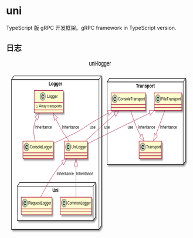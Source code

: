# uni

TypeScript 版 gRPC 开发框架。gRPC framework in TypeScript version.

## 日志

<?xml version="1.0" encoding="UTF-8" standalone="no"?><svg xmlns="http://www.w3.org/2000/svg" xmlns:xlink="http://www.w3.org/1999/xlink" contentScriptType="application/ecmascript" contentStyleType="text/css" height="475px" preserveAspectRatio="none" style="width:765px;height:475px;" version="1.1" viewBox="0 0 765 475" width="765px" zoomAndPan="magnify"><defs><filter height="300%" id="f3yynhwywyiu0" width="300%" x="-1" y="-1"><feGaussianBlur result="blurOut" stdDeviation="2.0"/><feColorMatrix in="blurOut" result="blurOut2" type="matrix" values="0 0 0 0 0 0 0 0 0 0 0 0 0 0 0 0 0 0 .4 0"/><feOffset dx="4.0" dy="4.0" in="blurOut2" result="blurOut3"/><feBlend in="SourceGraphic" in2="blurOut3" mode="normal"/></filter></defs><g><text fill="#000000" font-family="sans-serif" font-size="18" lengthAdjust="spacingAndGlyphs" textLength="91" x="343" y="16.708">uni-logger</text><!--cluster Logger--><polygon fill="#FFFFFF" filter="url(#f3yynhwywyiu0)" points="22,54.9531,32,44.9531,394,44.9531,394,453.9531,384,463.9531,22,463.9531,22,54.9531" style="stroke: #000000; stroke-width: 1.5;"/><line style="stroke: #000000; stroke-width: 1.5;" x1="384" x2="393" y1="54.9531" y2="45.9531"/><line style="stroke: #000000; stroke-width: 1.5;" x1="22" x2="384" y1="54.9531" y2="54.9531"/><line style="stroke: #000000; stroke-width: 1.5;" x1="384" x2="384" y1="54.9531" y2="463.9531"/><text fill="#000000" font-family="sans-serif" font-size="14" font-weight="bold" lengthAdjust="spacingAndGlyphs" textLength="56" x="176" y="70.9482">Logger</text><!--cluster Uni--><polygon fill="#FFFFFF" filter="url(#f3yynhwywyiu0)" points="46,345.9531,56,335.9531,370,335.9531,370,429.9531,360,439.9531,46,439.9531,46,345.9531" style="stroke: #000000; stroke-width: 1.5;"/><line style="stroke: #000000; stroke-width: 1.5;" x1="360" x2="369" y1="345.9531" y2="336.9531"/><line style="stroke: #000000; stroke-width: 1.5;" x1="46" x2="360" y1="345.9531" y2="345.9531"/><line style="stroke: #000000; stroke-width: 1.5;" x1="360" x2="360" y1="345.9531" y2="439.9531"/><text fill="#000000" font-family="sans-serif" font-size="14" font-weight="bold" lengthAdjust="spacingAndGlyphs" textLength="25" x="191.5" y="361.9482">Uni</text><!--cluster Transport--><polygon fill="#FFFFFF" filter="url(#f3yynhwywyiu0)" points="418,61.4531,428,51.4531,743,51.4531,743,276.9531,733,286.9531,418,286.9531,418,61.4531" style="stroke: #000000; stroke-width: 1.5;"/><line style="stroke: #000000; stroke-width: 1.5;" x1="733" x2="742" y1="61.4531" y2="52.4531"/><line style="stroke: #000000; stroke-width: 1.5;" x1="418" x2="733" y1="61.4531" y2="61.4531"/><line style="stroke: #000000; stroke-width: 1.5;" x1="733" x2="733" y1="61.4531" y2="286.9531"/><text fill="#000000" font-family="sans-serif" font-size="14" font-weight="bold" lengthAdjust="spacingAndGlyphs" textLength="78" x="537.5" y="77.4482">Transport</text><!--class Logger--><rect fill="#FEFECE" filter="url(#f3yynhwywyiu0)" height="60.8047" id="Logger" style="stroke: #A80036; stroke-width: 1.5;" width="120" x="116" y="84.9531"/><ellipse cx="151.25" cy="100.9531" fill="#ADD1B2" rx="11" ry="11" style="stroke: #A80036; stroke-width: 1.0;"/><path d="M153.5938,96.625 L153.7656,96.7031 C153.9844,96.3906 154.1875,96.2969 154.4844,96.2969 C154.7813,96.2969 155.0625,96.4375 155.2188,96.7031 C155.3125,96.8594 155.3281,96.9844 155.3281,97.4219 L155.3281,98.8438 C155.3281,99.2656 155.2969,99.4531 155.1875,99.6094 C155.0156,99.8281 154.75,99.9688 154.4844,99.9688 C154.2656,99.9688 154.0313,99.8594 153.8906,99.7188 C153.75,99.5938 153.7188,99.4688 153.6563,99.0625 C153.5625,98.6563 153.3906,98.4375 152.9063,98.1563 C152.4375,97.9063 151.8281,97.75 151.25,97.75 C149.5156,97.75 148.2656,99.0625 148.2656,100.8438 L148.2656,101.9375 C148.2656,103.6406 149.5625,104.7344 151.6094,104.7344 C152.375,104.7344 153.0625,104.6094 153.4844,104.3438 C153.6719,104.25 153.6719,104.25 154.125,103.7656 C154.3125,103.5781 154.5156,103.5 154.7344,103.5 C155.2031,103.5 155.5938,103.8906 155.5938,104.3438 C155.5938,104.7344 155.2656,105.1875 154.6875,105.5938 C153.9375,106.1406 152.7813,106.4375 151.5625,106.4375 C148.6719,106.4375 146.5625,104.5469 146.5625,101.9688 L146.5625,100.8438 C146.5625,98.125 148.5625,96.0469 151.1875,96.0469 C152.0625,96.0469 152.6563,96.1875 153.5938,96.625 Z "/><text fill="#000000" font-family="sans-serif" font-size="12" lengthAdjust="spacingAndGlyphs" textLength="43" x="169.75" y="105.1074">Logger</text><line style="stroke: #A80036; stroke-width: 1.5;" x1="117" x2="235" y1="116.9531" y2="116.9531"/><ellipse cx="127" cy="128.8555" fill="none" rx="3" ry="3" style="stroke: #038048; stroke-width: 1.0;"/><text fill="#000000" font-family="sans-serif" font-size="11" lengthAdjust="spacingAndGlyphs" textLength="94" x="136" y="131.1636">Array transports</text><line style="stroke: #A80036; stroke-width: 1.5;" x1="117" x2="235" y1="137.7578" y2="137.7578"/><!--class UniLogger--><rect fill="#FEFECE" filter="url(#f3yynhwywyiu0)" height="48" id="UniLogger" style="stroke: #A80036; stroke-width: 1.5;" width="95" x="241.5" y="222.9531"/><ellipse cx="256.5" cy="238.9531" fill="#ADD1B2" rx="11" ry="11" style="stroke: #A80036; stroke-width: 1.0;"/><path d="M258.8438,234.625 L259.0156,234.7031 C259.2344,234.3906 259.4375,234.2969 259.7344,234.2969 C260.0313,234.2969 260.3125,234.4375 260.4688,234.7031 C260.5625,234.8594 260.5781,234.9844 260.5781,235.4219 L260.5781,236.8438 C260.5781,237.2656 260.5469,237.4531 260.4375,237.6094 C260.2656,237.8281 260,237.9688 259.7344,237.9688 C259.5156,237.9688 259.2813,237.8594 259.1406,237.7188 C259,237.5938 258.9688,237.4688 258.9063,237.0625 C258.8125,236.6563 258.6406,236.4375 258.1563,236.1563 C257.6875,235.9063 257.0781,235.75 256.5,235.75 C254.7656,235.75 253.5156,237.0625 253.5156,238.8438 L253.5156,239.9375 C253.5156,241.6406 254.8125,242.7344 256.8594,242.7344 C257.625,242.7344 258.3125,242.6094 258.7344,242.3438 C258.9219,242.25 258.9219,242.25 259.375,241.7656 C259.5625,241.5781 259.7656,241.5 259.9844,241.5 C260.4531,241.5 260.8438,241.8906 260.8438,242.3438 C260.8438,242.7344 260.5156,243.1875 259.9375,243.5938 C259.1875,244.1406 258.0313,244.4375 256.8125,244.4375 C253.9219,244.4375 251.8125,242.5469 251.8125,239.9688 L251.8125,238.8438 C251.8125,236.125 253.8125,234.0469 256.4375,234.0469 C257.3125,234.0469 257.9063,234.1875 258.8438,234.625 Z "/><text fill="#000000" font-family="sans-serif" font-size="12" lengthAdjust="spacingAndGlyphs" textLength="63" x="270.5" y="243.1074">UniLogger</text><line style="stroke: #A80036; stroke-width: 1.5;" x1="242.5" x2="335.5" y1="254.9531" y2="254.9531"/><line style="stroke: #A80036; stroke-width: 1.5;" x1="242.5" x2="335.5" y1="262.9531" y2="262.9531"/><!--class ConsoleLogger--><rect fill="#FEFECE" filter="url(#f3yynhwywyiu0)" height="48" id="ConsoleLogger" style="stroke: #A80036; stroke-width: 1.5;" width="125" x="69.5" y="222.9531"/><ellipse cx="84.5" cy="238.9531" fill="#ADD1B2" rx="11" ry="11" style="stroke: #A80036; stroke-width: 1.0;"/><path d="M86.8438,234.625 L87.0156,234.7031 C87.2344,234.3906 87.4375,234.2969 87.7344,234.2969 C88.0313,234.2969 88.3125,234.4375 88.4688,234.7031 C88.5625,234.8594 88.5781,234.9844 88.5781,235.4219 L88.5781,236.8438 C88.5781,237.2656 88.5469,237.4531 88.4375,237.6094 C88.2656,237.8281 88,237.9688 87.7344,237.9688 C87.5156,237.9688 87.2813,237.8594 87.1406,237.7188 C87,237.5938 86.9688,237.4688 86.9063,237.0625 C86.8125,236.6563 86.6406,236.4375 86.1563,236.1563 C85.6875,235.9063 85.0781,235.75 84.5,235.75 C82.7656,235.75 81.5156,237.0625 81.5156,238.8438 L81.5156,239.9375 C81.5156,241.6406 82.8125,242.7344 84.8594,242.7344 C85.625,242.7344 86.3125,242.6094 86.7344,242.3438 C86.9219,242.25 86.9219,242.25 87.375,241.7656 C87.5625,241.5781 87.7656,241.5 87.9844,241.5 C88.4531,241.5 88.8438,241.8906 88.8438,242.3438 C88.8438,242.7344 88.5156,243.1875 87.9375,243.5938 C87.1875,244.1406 86.0313,244.4375 84.8125,244.4375 C81.9219,244.4375 79.8125,242.5469 79.8125,239.9688 L79.8125,238.8438 C79.8125,236.125 81.8125,234.0469 84.4375,234.0469 C85.3125,234.0469 85.9063,234.1875 86.8438,234.625 Z "/><text fill="#000000" font-family="sans-serif" font-size="12" lengthAdjust="spacingAndGlyphs" textLength="93" x="98.5" y="243.1074">ConsoleLogger</text><line style="stroke: #A80036; stroke-width: 1.5;" x1="70.5" x2="193.5" y1="254.9531" y2="254.9531"/><line style="stroke: #A80036; stroke-width: 1.5;" x1="70.5" x2="193.5" y1="262.9531" y2="262.9531"/><!--class RequestLogger--><rect fill="#FEFECE" filter="url(#f3yynhwywyiu0)" height="48" id="RequestLogger" style="stroke: #A80036; stroke-width: 1.5;" width="127" x="62.5" y="375.9531"/><ellipse cx="77.5" cy="391.9531" fill="#ADD1B2" rx="11" ry="11" style="stroke: #A80036; stroke-width: 1.0;"/><path d="M79.8438,387.625 L80.0156,387.7031 C80.2344,387.3906 80.4375,387.2969 80.7344,387.2969 C81.0313,387.2969 81.3125,387.4375 81.4688,387.7031 C81.5625,387.8594 81.5781,387.9844 81.5781,388.4219 L81.5781,389.8438 C81.5781,390.2656 81.5469,390.4531 81.4375,390.6094 C81.2656,390.8281 81,390.9688 80.7344,390.9688 C80.5156,390.9688 80.2813,390.8594 80.1406,390.7188 C80,390.5938 79.9688,390.4688 79.9063,390.0625 C79.8125,389.6563 79.6406,389.4375 79.1563,389.1563 C78.6875,388.9063 78.0781,388.75 77.5,388.75 C75.7656,388.75 74.5156,390.0625 74.5156,391.8438 L74.5156,392.9375 C74.5156,394.6406 75.8125,395.7344 77.8594,395.7344 C78.625,395.7344 79.3125,395.6094 79.7344,395.3438 C79.9219,395.25 79.9219,395.25 80.375,394.7656 C80.5625,394.5781 80.7656,394.5 80.9844,394.5 C81.4531,394.5 81.8438,394.8906 81.8438,395.3438 C81.8438,395.7344 81.5156,396.1875 80.9375,396.5938 C80.1875,397.1406 79.0313,397.4375 77.8125,397.4375 C74.9219,397.4375 72.8125,395.5469 72.8125,392.9688 L72.8125,391.8438 C72.8125,389.125 74.8125,387.0469 77.4375,387.0469 C78.3125,387.0469 78.9063,387.1875 79.8438,387.625 Z "/><text fill="#000000" font-family="sans-serif" font-size="12" lengthAdjust="spacingAndGlyphs" textLength="95" x="91.5" y="396.1074">RequestLogger</text><line style="stroke: #A80036; stroke-width: 1.5;" x1="63.5" x2="188.5" y1="407.9531" y2="407.9531"/><line style="stroke: #A80036; stroke-width: 1.5;" x1="63.5" x2="188.5" y1="415.9531" y2="415.9531"/><!--class CommonLogger--><rect fill="#FEFECE" filter="url(#f3yynhwywyiu0)" height="48" id="CommonLogger" style="stroke: #A80036; stroke-width: 1.5;" width="129" x="224.5" y="375.9531"/><ellipse cx="239.5" cy="391.9531" fill="#ADD1B2" rx="11" ry="11" style="stroke: #A80036; stroke-width: 1.0;"/><path d="M241.8438,387.625 L242.0156,387.7031 C242.2344,387.3906 242.4375,387.2969 242.7344,387.2969 C243.0313,387.2969 243.3125,387.4375 243.4688,387.7031 C243.5625,387.8594 243.5781,387.9844 243.5781,388.4219 L243.5781,389.8438 C243.5781,390.2656 243.5469,390.4531 243.4375,390.6094 C243.2656,390.8281 243,390.9688 242.7344,390.9688 C242.5156,390.9688 242.2813,390.8594 242.1406,390.7188 C242,390.5938 241.9688,390.4688 241.9063,390.0625 C241.8125,389.6563 241.6406,389.4375 241.1563,389.1563 C240.6875,388.9063 240.0781,388.75 239.5,388.75 C237.7656,388.75 236.5156,390.0625 236.5156,391.8438 L236.5156,392.9375 C236.5156,394.6406 237.8125,395.7344 239.8594,395.7344 C240.625,395.7344 241.3125,395.6094 241.7344,395.3438 C241.9219,395.25 241.9219,395.25 242.375,394.7656 C242.5625,394.5781 242.7656,394.5 242.9844,394.5 C243.4531,394.5 243.8438,394.8906 243.8438,395.3438 C243.8438,395.7344 243.5156,396.1875 242.9375,396.5938 C242.1875,397.1406 241.0313,397.4375 239.8125,397.4375 C236.9219,397.4375 234.8125,395.5469 234.8125,392.9688 L234.8125,391.8438 C234.8125,389.125 236.8125,387.0469 239.4375,387.0469 C240.3125,387.0469 240.9063,387.1875 241.8438,387.625 Z "/><text fill="#000000" font-family="sans-serif" font-size="12" lengthAdjust="spacingAndGlyphs" textLength="97" x="253.5" y="396.1074">CommonLogger</text><line style="stroke: #A80036; stroke-width: 1.5;" x1="225.5" x2="352.5" y1="407.9531" y2="407.9531"/><line style="stroke: #A80036; stroke-width: 1.5;" x1="225.5" x2="352.5" y1="415.9531" y2="415.9531"/><!--class Transport--><rect fill="#FEFECE" filter="url(#f3yynhwywyiu0)" height="48" id="Transport" style="stroke: #A80036; stroke-width: 1.5;" width="93" x="550.5" y="222.9531"/><ellipse cx="565.5" cy="238.9531" fill="#ADD1B2" rx="11" ry="11" style="stroke: #A80036; stroke-width: 1.0;"/><path d="M567.8438,234.625 L568.0156,234.7031 C568.2344,234.3906 568.4375,234.2969 568.7344,234.2969 C569.0313,234.2969 569.3125,234.4375 569.4688,234.7031 C569.5625,234.8594 569.5781,234.9844 569.5781,235.4219 L569.5781,236.8438 C569.5781,237.2656 569.5469,237.4531 569.4375,237.6094 C569.2656,237.8281 569,237.9688 568.7344,237.9688 C568.5156,237.9688 568.2813,237.8594 568.1406,237.7188 C568,237.5938 567.9688,237.4688 567.9063,237.0625 C567.8125,236.6563 567.6406,236.4375 567.1563,236.1563 C566.6875,235.9063 566.0781,235.75 565.5,235.75 C563.7656,235.75 562.5156,237.0625 562.5156,238.8438 L562.5156,239.9375 C562.5156,241.6406 563.8125,242.7344 565.8594,242.7344 C566.625,242.7344 567.3125,242.6094 567.7344,242.3438 C567.9219,242.25 567.9219,242.25 568.375,241.7656 C568.5625,241.5781 568.7656,241.5 568.9844,241.5 C569.4531,241.5 569.8438,241.8906 569.8438,242.3438 C569.8438,242.7344 569.5156,243.1875 568.9375,243.5938 C568.1875,244.1406 567.0313,244.4375 565.8125,244.4375 C562.9219,244.4375 560.8125,242.5469 560.8125,239.9688 L560.8125,238.8438 C560.8125,236.125 562.8125,234.0469 565.4375,234.0469 C566.3125,234.0469 566.9063,234.1875 567.8438,234.625 Z "/><text fill="#000000" font-family="sans-serif" font-size="12" lengthAdjust="spacingAndGlyphs" textLength="61" x="579.5" y="243.1074">Transport</text><line style="stroke: #A80036; stroke-width: 1.5;" x1="551.5" x2="642.5" y1="254.9531" y2="254.9531"/><line style="stroke: #A80036; stroke-width: 1.5;" x1="551.5" x2="642.5" y1="262.9531" y2="262.9531"/><!--class FileTransport--><rect fill="#FEFECE" filter="url(#f3yynhwywyiu0)" height="48" id="FileTransport" style="stroke: #A80036; stroke-width: 1.5;" width="114" x="613" y="91.4531"/><ellipse cx="628" cy="107.4531" fill="#ADD1B2" rx="11" ry="11" style="stroke: #A80036; stroke-width: 1.0;"/><path d="M630.3438,103.125 L630.5156,103.2031 C630.7344,102.8906 630.9375,102.7969 631.2344,102.7969 C631.5313,102.7969 631.8125,102.9375 631.9688,103.2031 C632.0625,103.3594 632.0781,103.4844 632.0781,103.9219 L632.0781,105.3438 C632.0781,105.7656 632.0469,105.9531 631.9375,106.1094 C631.7656,106.3281 631.5,106.4688 631.2344,106.4688 C631.0156,106.4688 630.7813,106.3594 630.6406,106.2188 C630.5,106.0938 630.4688,105.9688 630.4063,105.5625 C630.3125,105.1563 630.1406,104.9375 629.6563,104.6563 C629.1875,104.4063 628.5781,104.25 628,104.25 C626.2656,104.25 625.0156,105.5625 625.0156,107.3438 L625.0156,108.4375 C625.0156,110.1406 626.3125,111.2344 628.3594,111.2344 C629.125,111.2344 629.8125,111.1094 630.2344,110.8438 C630.4219,110.75 630.4219,110.75 630.875,110.2656 C631.0625,110.0781 631.2656,110 631.4844,110 C631.9531,110 632.3438,110.3906 632.3438,110.8438 C632.3438,111.2344 632.0156,111.6875 631.4375,112.0938 C630.6875,112.6406 629.5313,112.9375 628.3125,112.9375 C625.4219,112.9375 623.3125,111.0469 623.3125,108.4688 L623.3125,107.3438 C623.3125,104.625 625.3125,102.5469 627.9375,102.5469 C628.8125,102.5469 629.4063,102.6875 630.3438,103.125 Z "/><text fill="#000000" font-family="sans-serif" font-size="12" lengthAdjust="spacingAndGlyphs" textLength="82" x="642" y="111.6074">FileTransport</text><line style="stroke: #A80036; stroke-width: 1.5;" x1="614" x2="726" y1="123.4531" y2="123.4531"/><line style="stroke: #A80036; stroke-width: 1.5;" x1="614" x2="726" y1="131.4531" y2="131.4531"/><!--class ConsoleTransport--><rect fill="#FEFECE" filter="url(#f3yynhwywyiu0)" height="48" id="ConsoleTransport" style="stroke: #A80036; stroke-width: 1.5;" width="143" x="434.5" y="91.4531"/><ellipse cx="449.5" cy="107.4531" fill="#ADD1B2" rx="11" ry="11" style="stroke: #A80036; stroke-width: 1.0;"/><path d="M451.8438,103.125 L452.0156,103.2031 C452.2344,102.8906 452.4375,102.7969 452.7344,102.7969 C453.0313,102.7969 453.3125,102.9375 453.4688,103.2031 C453.5625,103.3594 453.5781,103.4844 453.5781,103.9219 L453.5781,105.3438 C453.5781,105.7656 453.5469,105.9531 453.4375,106.1094 C453.2656,106.3281 453,106.4688 452.7344,106.4688 C452.5156,106.4688 452.2813,106.3594 452.1406,106.2188 C452,106.0938 451.9688,105.9688 451.9063,105.5625 C451.8125,105.1563 451.6406,104.9375 451.1563,104.6563 C450.6875,104.4063 450.0781,104.25 449.5,104.25 C447.7656,104.25 446.5156,105.5625 446.5156,107.3438 L446.5156,108.4375 C446.5156,110.1406 447.8125,111.2344 449.8594,111.2344 C450.625,111.2344 451.3125,111.1094 451.7344,110.8438 C451.9219,110.75 451.9219,110.75 452.375,110.2656 C452.5625,110.0781 452.7656,110 452.9844,110 C453.4531,110 453.8438,110.3906 453.8438,110.8438 C453.8438,111.2344 453.5156,111.6875 452.9375,112.0938 C452.1875,112.6406 451.0313,112.9375 449.8125,112.9375 C446.9219,112.9375 444.8125,111.0469 444.8125,108.4688 L444.8125,107.3438 C444.8125,104.625 446.8125,102.5469 449.4375,102.5469 C450.3125,102.5469 450.9063,102.6875 451.8438,103.125 Z "/><text fill="#000000" font-family="sans-serif" font-size="12" lengthAdjust="spacingAndGlyphs" textLength="111" x="463.5" y="111.6074">ConsoleTransport</text><line style="stroke: #A80036; stroke-width: 1.5;" x1="435.5" x2="576.5" y1="123.4531" y2="123.4531"/><line style="stroke: #A80036; stroke-width: 1.5;" x1="435.5" x2="576.5" y1="131.4531" y2="131.4531"/><!--link UniLogger to RequestLogger--><path d="M233.546,282.6791 C224.696,289.0381 215.872,295.9061 208,302.9531 C183.014,325.3221 158.604,355.2441 143.007,375.7001 " fill="none" id="UniLogger-RequestLogger" style="stroke: #A80036; stroke-width: 1.0;"/><polygon fill="none" points="229.898,276.6931,250.354,271.1621,237.812,288.2411,229.898,276.6931" style="stroke: #A80036; stroke-width: 1.0;"/><text fill="#000000" font-family="sans-serif" font-size="13" lengthAdjust="spacingAndGlyphs" textLength="71" x="209" y="316.02">Inheritance</text><!--link UniLogger to CommonLogger--><path d="M289,291.4521 C289,319.0051 289,353.5361 289,375.9121 " fill="none" id="UniLogger-CommonLogger" style="stroke: #A80036; stroke-width: 1.0;"/><polygon fill="none" points="282,291.2161,289,271.2161,296,291.2161,282,291.2161" style="stroke: #A80036; stroke-width: 1.0;"/><text fill="#000000" font-family="sans-serif" font-size="13" lengthAdjust="spacingAndGlyphs" textLength="71" x="290" y="316.02">Inheritance</text><!--link Logger to UniLogger--><path d="M206.304,162.9411 C213.646,173.1621 221.765,183.6911 230,192.9531 C239.332,203.4491 250.594,213.9941 260.767,222.8841 " fill="none" id="Logger-UniLogger" style="stroke: #A80036; stroke-width: 1.0;"/><polygon fill="none" points="200.42,166.7401,194.799,146.3091,211.934,158.7751,200.42,166.7401" style="stroke: #A80036; stroke-width: 1.0;"/><text fill="#000000" font-family="sans-serif" font-size="13" lengthAdjust="spacingAndGlyphs" textLength="71" x="231" y="189.02">Inheritance</text><!--link Logger to ConsoleLogger--><path d="M124.559,162.0711 C121.576,166.4851 118.987,171.1271 117,175.9531 C110.801,191.0081 114.874,208.9851 120.33,222.9521 " fill="none" id="Logger-ConsoleLogger" style="stroke: #A80036; stroke-width: 1.0;"/><polygon fill="none" points="119.459,157.2521,137.577,146.2621,130.267,166.1511,119.459,157.2521" style="stroke: #A80036; stroke-width: 1.0;"/><text fill="#000000" font-family="sans-serif" font-size="13" lengthAdjust="spacingAndGlyphs" textLength="71" x="118" y="189.02">Inheritance</text><!--link FileTransport to Transport--><path d="M656.949,139.6051 C646.736,157.7241 632.274,183.3781 620.114,204.9501 " fill="none" id="FileTransport-Transport" style="stroke: #A80036; stroke-width: 1.0;"/><polygon fill="none" points="626.103,208.5801,610.184,222.5651,613.907,201.7051,626.103,208.5801" style="stroke: #A80036; stroke-width: 1.0;"/><text fill="#000000" font-family="sans-serif" font-size="13" lengthAdjust="spacingAndGlyphs" textLength="71" x="636" y="189.02">Inheritance</text><!--link ConsoleTransport to Transport--><path d="M515.561,139.5861 C522.591,155.3281 532.985,176.2531 545,192.9531 C548.683,198.0721 552.857,203.1701 557.201,208.0681 " fill="none" id="ConsoleTransport-Transport" style="stroke: #A80036; stroke-width: 1.0;"/><polygon fill="none" points="562.525,203.5091,571.258,222.8161,552.391,213.1681,562.525,203.5091" style="stroke: #A80036; stroke-width: 1.0;"/><text fill="#000000" font-family="sans-serif" font-size="13" lengthAdjust="spacingAndGlyphs" textLength="71" x="546" y="189.02">Inheritance</text><!--link ConsoleTransport to ConsoleLogger--><path d="M422.624,146.4711 C397.854,155.6541 370.735,165.9721 346,175.9531 C328.465,183.0291 324.745,186.4241 307,192.9531 C270.207,206.4911 228.185,219.3021 194.543,228.9361 " fill="none" id="ConsoleTransport-ConsoleLogger" style="stroke: #A80036; stroke-width: 1.0;"/><polygon fill="none" points="420.273,139.8771,441.46,139.5361,425.11,153.0151,420.273,139.8771" style="stroke: #A80036; stroke-width: 1.0;"/><text fill="#000000" font-family="sans-serif" font-size="13" lengthAdjust="spacingAndGlyphs" textLength="23" x="347" y="189.02">use</text><!--link ConsoleTransport to UniLogger--><path d="M449.972,149.8891 C411.65,172.7581 361.827,202.4921 327.825,222.7831 " fill="none" id="ConsoleTransport-UniLogger" style="stroke: #A80036; stroke-width: 1.0;"/><polygon fill="none" points="446.443,143.8431,467.205,139.6051,453.618,155.8651,446.443,143.8431" style="stroke: #A80036; stroke-width: 1.0;"/><text fill="#000000" font-family="sans-serif" font-size="13" lengthAdjust="spacingAndGlyphs" textLength="23" x="406" y="189.02">use</text><!--link FileTransport to UniLogger--><path d="M593.736,146.1831 C551.097,161.1991 538.377,164.1091 502,175.9531 C445.186,194.4521 379.924,215.9341 336.772,230.1701 " fill="none" id="FileTransport-UniLogger" style="stroke: #A80036; stroke-width: 1.0;"/><polygon fill="none" points="591.622,139.5051,612.812,139.3741,596.329,152.6901,591.622,139.5051" style="stroke: #A80036; stroke-width: 1.0;"/><text fill="#000000" font-family="sans-serif" font-size="13" lengthAdjust="spacingAndGlyphs" textLength="23" x="503" y="189.02">use</text><!--
@startuml
title uni-logger

package Logger <<Node>> {
  package Uni <<Node>> {
    class RequestLogger
    class CommonLogger
  }

  class Logger {
    +Array transports
  }

  UniLogger <|- - RequestLogger: Inheritance
  UniLogger <|- - CommonLogger: Inheritance
  Logger <|- - UniLogger: Inheritance
  Logger <|- - ConsoleLogger: Inheritance
}


package Transport <<Node>> {
  class Transport
  class FileTransport
  class ConsoleTransport

  Transport <|-up- FileTransport: Inheritance
  Transport <|-up- ConsoleTransport: Inheritance
}

ConsoleTransport <|- - ConsoleLogger: use
ConsoleTransport <|- - UniLogger: use
FileTransport <|- - UniLogger: use
@enduml

PlantUML version 1.2019.08beta17(Unknown compile time)
(GPL source distribution)
Java Runtime: Java(TM) SE Runtime Environment
JVM: Java HotSpot(TM) 64-Bit Server VM
Java Version: 1.7.0_25-b15
Operating System: Linux
Default Encoding: UTF-8
Language: en
Country: US
--></g></svg>